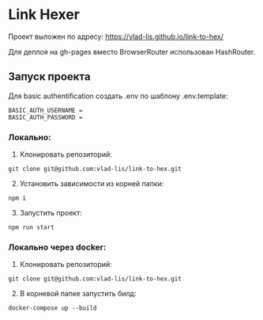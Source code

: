 # Link Hexer

Проект выложен по адресу: https://vlad-lis.github.io/link-to-hex/

Для деплоя на gh-pages вместо BrowserRouter использован HashRouter.

## Запуск проекта

Для basic authentification создать .env по шаблону .env.template:

```
BASIC_AUTH_USERNAME =
BASIC_AUTH_PASSWORD =
```

### Локально:

1. Клонировать репозиторий:

```
git clone git@github.com:vlad-lis/link-to-hex.git
```

2. Установить зависимости из корней папки:

```
npm i
```

3. Запустить проект:

```
npm run start
```

### Локально через docker:

1. Клонировать репозиторий:

```
git clone git@github.com:vlad-lis/link-to-hex.git
```

2. В корневой папке запустить билд:

```
docker-compose up --build
```
